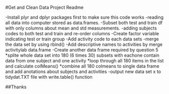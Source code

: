 #Get and Clean Data Project Readme

-Install plyr and dplyr packages first to make sure this code works
-reading all data into computer stored as data.frames.
-Subset both test and train df with only columns about mean and std measurements.
-adding subjects codes to both test and train and re-order columns
-Create factor variable indicating test or train group 
-Add activity code to each data sets
-merge the data set by using rbind()
-Add descriptive names to activities by merge activitylab data.frame
-Create another data frame required by question 5
  *splite whole data set into 180 (6 times 30) subsets with eachone contain data from one subject and one activity
  *loop through all 180 items in the list and calculate colMeans()
  *combine all 180 colmeans to single data frame and add anotations about subjects and activities
-output new data set x to tidydat.TXT file with write.table() function 

##Thanks